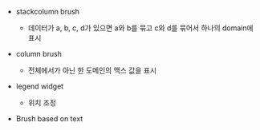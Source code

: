 - stackcolumn brush
	- 데이터가 a, b, c, d가 있으면 a와 b를 묶고 c와 d를 묶어서 하나의 domain에 표시

- column brush
	- 전체에서가 아닌 한 도메인의 맥스 값을 표시

- legend widget
	- 위치 조정 

- Brush based on text

